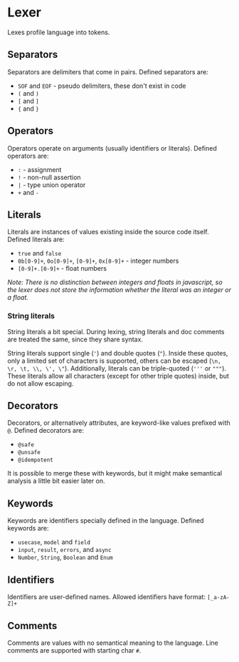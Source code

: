 # Lexer

Lexes profile language into tokens.

## Separators

Separators are delimiters that come in pairs. Defined separators are:

- `SOF` and `EOF` - pseudo delimiters, these don't exist in code
- `(` and `)`
- `[` and `]`
- `{` and `}`

## Operators

Operators operate on arguments (usually identifiers or literals). Defined operators are:

- `:` - assignment
- `!` - non-null assertion
- `|` - type union operator
- `+` and `-`

## Literals

Literals are instances of values existing inside the source code itself. Defined literals are:

- `true` and `false`
- `0b[0-9]+`, `0o[0-9]+`, `[0-9]+`, `0x[0-9]+` - integer numbers
- `[0-9]+.[0-9]+` - float numbers

_Note: There is no distinction between integers and floats in javascript, so the lexer does not store the information whether the literal was an integer or a float._

### String literals

String literals a bit special. During lexing, string literals and doc comments are treated the same, since they share syntax.

String literals support single (`'`) and double quotes (`"`). Inside these quotes, only a limited set of characters is supported, others can be escaped (`\n, \r, \t, \\, \', \"`). Additionally, literals can be triple-quoted (`'''` or `"""`). These literals allow all characters (except for other triple quotes) inside, but do not allow escaping.

## Decorators

Decorators, or alternatively attributes, are keyword-like values prefixed with `@`. Defined decorators are:

- `@safe`
- `@unsafe`
- `@idempotent`

It is possible to merge these with keywords, but it might make semantical analysis a little bit easier later on.

## Keywords

Keywords are identifiers specially defined in the language. Defined keywords are:

- `usecase`, `model` and `field`
- `input`, `result`, `errors`, and `async`
- `Number`, `String`, `Boolean` and `Enum`

## Identifiers

Identifiers are user-defined names. Allowed identifiers have format: `[_a-zA-Z]+`

## Comments

Comments are values with no semantical meaning to the language. Line comments are supported with starting char `#`.

